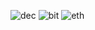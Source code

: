 

![dec](https://s3.amazonaws.com/cbi-research-portal-uploads/2017/11/20155651/112017-Blockchain-4-V2.png)
![bit](https://s3.amazonaws.com/cbi-research-portal-uploads/2017/11/21162301/112117-Blockchain-Explainer-V05-880x1376.png)
![eth](https://s3.amazonaws.com/cbi-research-portal-uploads/2017/12/15163516/121517-Ethereum-Explainer-V3.png)
![]()
